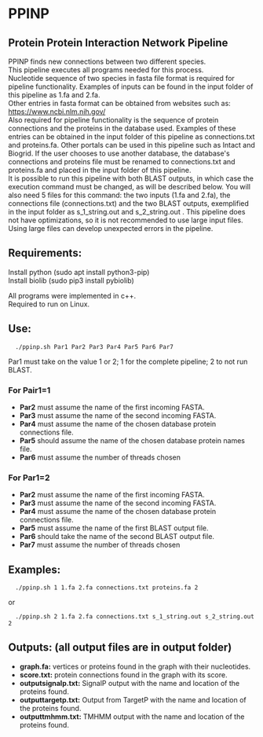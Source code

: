 # PPINP
## Protein Protein Interaction Network Pipeline

PPINP finds new connections between two different species.  
This pipeline executes all programs needed for this process.  
Nucleotide sequence of two species in fasta file format is required for pipeline functionality. Examples of inputs can be found in the input folder of this pipeline as 1.fa and 2.fa.  
Other entries in fasta format can be obtained from websites such as: https://www.ncbi.nlm.nih.gov/  
Also required for pipeline functionality is the sequence of protein connections and the proteins in the database used. Examples of these entries can be obtained in the input folder of this pipeline as connections.txt and proteins.fa.
Other portals can be used in this pipeline such as Intact and Biogrid. If the user chooses to use another database, the database's connections and proteins file must be renamed to connections.txt and proteins.fa and placed in the input folder of this pipeline.  
It is possible to run this pipeline with both BLAST outputs, in which case the execution command must be changed, as will be described below. You will also need 5 files for this command: the two inputs (1.fa and 2.fa), the connections file (connections.txt) and the two BLAST outputs, exemplified in the input folder as s_1_string.out and s_2_string.out .
This pipeline does not have optimizations, so it is not recommended to use large input files. Using large files can develop unexpected errors in the pipeline.  


## Requirements:  
Install python (sudo apt install python3-pip)  
Install biolib (sudo pip3 install pybiolib)  

All programs were implemented in c++.  
Required to run on Linux.  


## Use:  
   
      ./ppinp.sh Par1 Par2 Par3 Par4 Par5 Par6 Par7  

Par1 must take on the value 1 or 2; 1 for the complete pipeline; 2 to not run BLAST.  
  
### For Pair1=1  
- **Par2** must assume the name of the first incoming FASTA.  
- **Par3** must assume the name of the second incoming FASTA.  
- **Par4** must assume the name of the chosen database protein connections file.  
- **Par5** should assume the name of the chosen database protein names file.  
- **Par6** must assume the number of threads chosen  

### For Par1=2  
- **Par2** must assume the name of the first incoming FASTA.  
- **Par3** must assume the name of the second incoming FASTA.  
- **Par4** must assume the name of the chosen database protein connections file.  
- **Par5** must assume the name of the first BLAST output file.  
- **Par6** should take the name of the second BLAST output file.  
- **Par7** must assume the number of threads chosen  


## Examples:  
      ./ppinp.sh 1 1.fa 2.fa connections.txt proteins.fa 2  
or

      ./ppinp.sh 2 1.fa 2.fa connections.txt s_1_string.out s_2_string.out 2  


## Outputs: (all output files are in output folder)  
- **graph.fa:** vertices or proteins found in the graph with their nucleotides.  
- **score.txt:** protein connections found in the graph with its score.  
- **outputsignalp.txt:** SignalP output with the name and location of the proteins found.  
- **outputtargetp.txt:** Output from TargetP with the name and location of the proteins found.  
- **outputtmhmm.txt:** TMHMM output with the name and location of the proteins found.  
